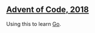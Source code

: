 ## [Advent of Code, 2018](https://adventofcode.com/2018)

Using this to learn [Go](https://golang.org/).
